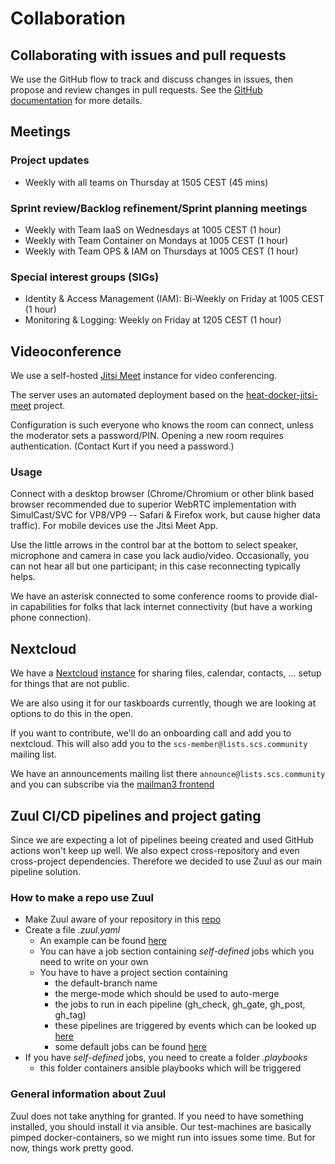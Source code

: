 # Collaboration

## Collaborating with issues and pull requests

We use the GitHub flow to track and discuss changes in issues, then propose and
review changes in pull requests. See the
[GitHub documentation](https://docs.github.com/en/free-pro-team@latest/github/collaborating-with-issues-and-pull-requests)
for more details.

## Meetings

### Project updates

- Weekly with all teams on Thursday at 1505 CEST (45 mins)

### Sprint review/Backlog refinement/Sprint planning meetings

- Weekly with Team IaaS on Wednesdays at 1005 CEST (1 hour)
- Weekly with Team Container on Mondays at 1005 CEST (1 hour)
- Weekly with Team OPS & IAM on Thursdays at 1005 CEST (1 hour)

### Special interest groups (SIGs)

- Identity & Access Management (IAM): Bi-Weekly on Friday at 1005 CEST (1 hour)
- Monitoring & Logging: Weekly on Friday at 1205 CEST (1 hour)

## Videoconference

We use a self-hosted [Jitsi Meet](https://jitsi.org) instance for video conferencing.

The server uses an automated deployment based on the
[heat-docker-jitsi-meet](https://github.com/garloff/heat-docker-jitsi-meet) project.

Configuration is such everyone who knows the room can connect, unless the moderator
sets a password/PIN. Opening a new room requires authentication. (Contact Kurt if
you need a password.)

### Usage

Connect with a desktop browser (Chrome/Chromium or other blink based browser
recommended due to superior WebRTC implementation with SimulCast/SVC for VP8/VP9 --
Safari & Firefox work, but cause higher data traffic). For mobile devices use
the Jitsi Meet App.

Use the little arrows in the control bar at the bottom to select speaker, microphone
and camera in case you lack audio/video. Occasionally, you can not hear all but
one participant; in this case reconnecting typically helps.

We have an asterisk connected to some conference rooms to provide dial-in capabilities
for folks that lack internet connectivity (but have a working phone connection).

## Nextcloud

We have a [Nextcloud](https://nextcloud.com)
[instance](https://scs.sovereignit.de) for sharing files, calendar, contacts, ...
setup for things that are not public.

We are also using it for our taskboards currently, though we are looking at
options to do this in the open.

If you want to contribute, we'll do an onboarding call and add you to nextcloud.
This will also add you to the `scs-member@lists.scs.community` mailing list.

We have an announcements mailing list there `announce@lists.scs.community` and you
can subscribe via the [mailman3 frontend](https://scs.sovereignit.de/mailman3/postorius/lists/)

## Zuul CI/CD pipelines and project gating

Since we are expecting a lot of pipelines beeing created and used GitHub actions won't keep up
well. We also expect cross-repository and even cross-project dependencies. Therefore we decided to
use Zuul as our main pipeline solution.

### How to make a repo use Zuul

- Make Zuul aware of your repository in this [repo](https://github.com/SovereignCloudStack/zuul_deployment)
- Create a file *.zuul.yaml*
  - An example can be found [here](https://github.com/SovereignCloudStack/zuul-sandbox/blob/main/.zuul.yaml)
  - You can have a job section containing *self-defined* jobs which you need to write on your own
  - You have to have a project section containing
    - the default-branch name
    - the merge-mode which should be used to auto-merge
    - the jobs to run in each pipeline (gh_check, gh_gate, gh_post, gh_tag)
    - these pipelines are triggered by events which can be looked up [here](https://github.com/SovereignCloudStack/zuul_config/blob/main/zuul.d/gh_pipelines.yaml)
    - some default jobs can be found [here](https://opendev.org/zuul/zuul-jobs/src/branch/master/playbooks)
- If you have *self-defined* jobs, you need to create a folder *.playbooks*
  - this folder containers ansible playbooks which will be triggered

### General information about Zuul

Zuul does not take anything for granted. If you need to have something installed,
you should install it via ansible. Our test-machines are basically pimped
docker-containers, so we might run into issues some time. But for now, things work pretty good.
